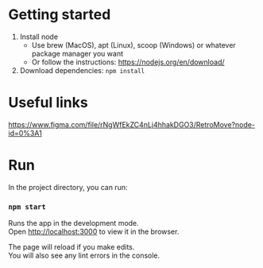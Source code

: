 # Getting started

1. Install node
   - Use brew (MacOS), apt (Linux), scoop (Windows) or whatever package manager you want
   - Or follow the instructions: https://nodejs.org/en/download/
2. Download dependencies: `npm install`

# Useful links

https://www.figma.com/file/rNgWfEkZC4nLj4hhakDGO3/RetroMove?node-id=0%3A1 

# Run

In the project directory, you can run:

### `npm start`

Runs the app in the development mode.\
Open [http://localhost:3000](http://localhost:3000) to view it in the browser.

The page will reload if you make edits.\
You will also see any lint errors in the console.
